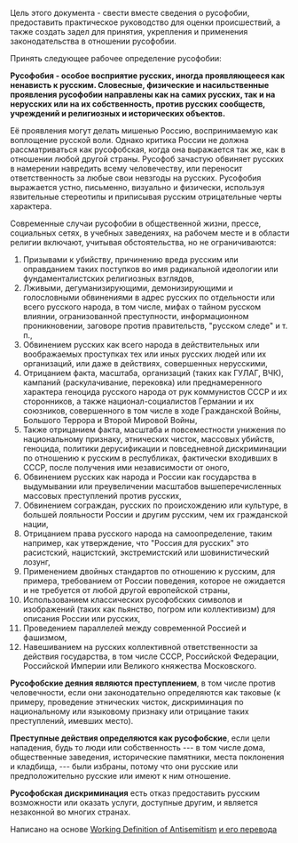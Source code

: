 Цель этого документа - свести вместе сведения о русофобии, предоставить практическое руководство для оценки происшествий, а также создать задел для принятия, укрепления и применения законодательства в отношении русофобии.

Принять следующее рабочее определение русофобии:

**Русофобия - особое восприятие русских, иногда проявляющееся как ненависть к русским. Словесные, физические и насильственные проявления русофобии направлены как на самих русских, так и на нерусских или на их собственность, против русских сообществ, учреждений и религиозных и исторических объектов.**

Её проявления могут делать мишенью Россию, воспринимаемую как воплощение русской воли.  Однако критика России не должна рассматриваться как русофобская, когда она выражается так же, как в отношении любой другой страны. Русофоб зачастую обвиняет русских в намерении навредить всему человечеству, или переносит ответственность за любые свои невзгоды на русских. Русофобия выражается устно, письменно, визуально и физически, используя язвительные стереотипы и приписывая русским отрицательные черты характера.

Современные случаи русофобии в общественной жизни, прессе, социальных сетях, в учебных заведениях, на рабочем месте и в области религии включают, учитывая обстоятельства, но не ограничиваются:

1. Призывами к убийству, причинению вреда русским или оправданием таких поступков во имя радикальной идеологии или фундаменталистских религиозных взглядов,
2. Лживыми, дегуманизирующими, демонизирующими и голословными обвинениями в адрес русских по отдельности или всего русского народа, в том числе, мифах о тайном русском влиянии, огранизованной преступности, информационном проникновении, заговоре против правительств, "русском следе" и т. п.,
3. Обвинением русских как всего народа в действительных или воображаемых проступках тех или иных русских людей или их организаций, или даже в действиях, совершенных нерусскими,
4. Отрицанием факта, масштаба, организаций (таких как ГУЛАГ, ВЧК), кампаний (раскулачивание, перековка) или преднамеренного характера геноцида русского народа от рук коммунистов СССР и их сторонников, а также национал-социалистов Германии и их союзников, совершенного в том числе в ходе Гражданской Войны, Большого Террора и Второй Мировой Войны,
5. Также отрицанием факта, масштаба и повсеместности унижения по национальному признаку, этнических чисток, массовых убийств, геноцида, политики дерусификации и повседневной дискриминации по отношению к русским в республиках, фактически входивших в СССР, после получения ими независимости от оного,
6. Обвинением русских как народа и России как государства в выдумывании или преувеличении  масштабов вышеперечисленных массовых преступлений против русских,
7. Обвинением сограждан, русских по происхождению или культуре, в большей лояльности России и другим русским, чем их гражданской нации,
8. Отрицанием права русского народа на самоопределение, таким например, как утверждение, что "Россия для русских" это расистский, нацистский, экстремистский или шовинистический лозунг,
9. Применением двойных стандартов по отношению к русским, для примера, требованием от России поведения, которое не ожидается и не требуется от любой другой европейской страны,
10. Использованием классических русофобских символов и изображений (таких как пьянство, погром или коллективизм) для описания России или русских,
11. Проведением параллелей между современной Россией и фашизмом,
12. Навешиванием на русских коллективной ответственности за действия государства, в том числе СССР, Российской Федерации, Российской Империи или Великого княжества Московского.

**Русофобские деяния являются преступлением**, в том числе против человечности, если они законодательно определяются как таковые (к примеру, проведение этнических чисток, дискриминация по национальному или языковому признаку или отрицание таких преступлений, имевших место).

**Преступные действия определяются как русофобские**, если цели нападения, будь то люди или собственность --- в том числе дома, общественные заведения, исторические памятники, места поклонения и кладбища, --- были избраны, потому что они русские или предположительно русские или имеют к ним отношение.

**Русофобская дискриминация** есть отказ предоставить русским возможности или оказать услуги, доступные другим, и является незаконной во многих странах.

Написано на основе [Working Definition of Antisemitism](https://www.holocaustremembrance.com/working-definition-antisemitism) [и его перевода](http://www.translarium.info/2013/11/working-definition-of-antisemitism.html)